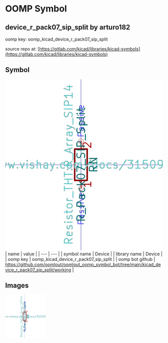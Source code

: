 # OOMP Symbol  
## device_r_pack07_sip_split  by arturo182  
  
oomp key: oomp_kicad_device_r_pack07_sip_split  
  
source repo at: [https://gitlab.com/kicad/libraries/kicad-symbols](https://gitlab.com/kicad/libraries/kicad-symbols)  
## Symbol  
  
[![working.png](working_600.png)](working.png)  
| name | value | 
| --- | --- | 
| symbol name | Device | 
| library name | Device | 
| oomp key | oomp_kicad_device_r_pack07_sip_split | 
| oomp bot github | https://github.com/oomlout/oomlout_oomp_symbol_bot/tree/main/kicad_device_r_pack07_sip_split/working | 
## Images  
  
[![working.png](working_140.png)](working.png)  
